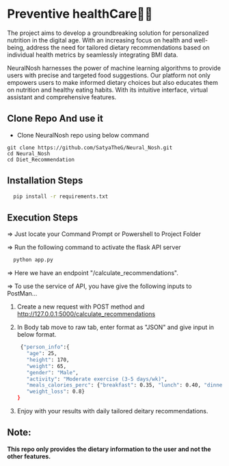 # Preventive healthCare🧑‍⚕️
The project aims to develop a groundbreaking solution for personalized nutrition in the digital age. With an increasing focus on health and well-being, address the need for tailored dietary recommendations based on individual health metrics by seamlessly integrating BMI data.

NeuralNosh harnesses the power of machine learning algorithms to provide users with precise and targeted food suggestions. Our platform not only empowers users to make informed dietary choices but also educates them on nutrition and healthy eating habits. With its intuitive interface, virtual assistant and comprehensive features.

## Clone Repo And use it
* Clone NeuralNosh repo using below command
```git
git clone https://github.com/SatyaTheG/Neural_Nosh.git
cd Neural_Nosh
cd Diet_Recommendation
```

## Installation Steps

```bash
  pip install -r requirements.txt
```

## Execution Steps

=> Just locate your Command Prompt or Powershell to Project Folder

=> Run the following command to activate the flask API server

```bash
  python app.py
```

=> Here we have an endpoint "/calculate_recommendations".

=> To use the service of API, you have give the following inputs to PostMan...

1. Create a new request with POST method and http://127.0.0.1:5000/calculate_recommendations

2. In Body tab move to raw tab, enter format as "JSON" and give input in below format.
   ```bash
    {"person_info":{
      "age": 25,
      "height": 170,
      "weight": 65,
      "gender": "Male",
      "activity": "Moderate exercise (3-5 days/wk)",
      "meals_calories_perc": {"breakfast": 0.35, "lunch": 0.40, "dinner": 0.25},
      "weight_loss": 0.8}
   }
   ```
3. Enjoy with your results with daily tailored deitary recommendations.

## Note:
**This repo only provides the dietary information to the user and not the other features.**
